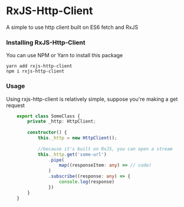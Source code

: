 <h1>RxJS-Http-Client</h1>

<p>A simple to use http client built on ES6 fetch and RxJS</p>

<h3>Installing RxJS-Http-Client</h3>
<p>You can use NPM or Yarn to install this package</p>

```$xslt
yarn add rxjs-http-client
npm i rxjs-http-client
```

<h3>Usage</h3>
<p>Using rxjs-http-client is relatively simple, suppose you're making a get request</p>

```typescript 
    export class SomeClass {
        private _http: HttpClient;
        
        constructor() {
            this._http = new HttpClient();
            
            //because it's built on RxJS, you can open a stream
            this._http.get('some-url')
                .pipe(
                    map((responseItem: any) => // code)
                )
                .subscribe((response: any) => {
                    console.log(response)
                })
        }
    }
```
